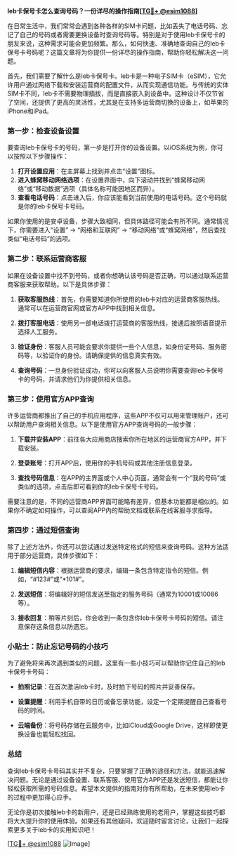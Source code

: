 **leb卡保号卡怎么查询号码？一份详尽的操作指南[[TG💪+ @esim1088](https://t.me/s/esim1088)]**

在日常生活中，我们常常会遇到各种各样的SIM卡问题，比如丢失了电话号码、忘记了自己的号码或者需要更换设备时查询号码等。特别是对于使用leb卡保号卡的朋友来说，这种需求可能会更加频繁。那么，如何快速、准确地查询自己的leb卡保号卡号码呢？这篇文章将为你提供一份详尽的操作指南，帮助你轻松解决这一问题。

首先，我们需要了解什么是leb卡保号卡。leb卡是一种电子SIM卡（eSIM），它允许用户通过网络下载和安装运营商的配置文件，从而实现通信功能。与传统的实体SIM卡不同，leb卡不需要物理插拔，而是直接嵌入到设备中。这种设计不仅节省了空间，还提供了更高的灵活性，尤其是在支持多运营商切换的设备上，如苹果的iPhone和iPad。

### 第一步：检查设备设置

要查询leb卡保号卡的号码，第一步是打开你的设备设置。以iOS系统为例，你可以按照以下步骤操作：

1. **打开设置应用**：在主屏幕上找到并点击“设置”图标。
2. **进入蜂窝移动网络选项**：在设置界面中，向下滚动并找到“蜂窝移动网络”或“移动数据”选项（具体名称可能因地区而异）。
3. **查看电话号码**：点击进入后，你应该能看到当前使用的电话号码。这个号码就是你的leb卡保号卡号码。

如果你使用的是安卓设备，步骤大致相同，但具体路径可能会有所不同。通常情况下，你需要进入“设置” -> “网络和互联网” -> “移动网络”或“蜂窝网络”，然后查找类似“电话号码”的选项。

### 第二步：联系运营商客服

如果在设备设置中找不到号码，或者你想确认该号码是否正确，可以通过联系运营商客服来获取帮助。以下是具体步骤：

1. **获取客服热线**：首先，你需要知道你所使用的leb卡对应的运营商客服热线。通常可以在运营商官网或官方APP中找到相关信息。
   
2. **拨打客服电话**：使用另一部电话拨打运营商的客服热线，接通后按照语音提示选择人工服务。

3. **验证身份**：客服人员可能会要求你提供一些个人信息，如身份证号码、服务密码等，以验证你的身份。请确保提供的信息真实有效。

4. **查询号码**：一旦身份验证成功，你可以向客服人员说明你需要查询leb卡保号卡的号码，并请求他们为你提供相关信息。

### 第三步：使用官方APP查询

许多运营商都推出了自己的手机应用程序，这些APP不仅可以用来管理账户，还可以帮助用户查询相关信息。以下是使用官方APP查询号码的一般步骤：

1. **下载并安装APP**：前往各大应用商店搜索你所在地区的运营商官方APP，并下载安装。

2. **登录账号**：打开APP后，使用你的手机号码或其他注册信息登录。

3. **查找号码信息**：在APP的主界面或个人中心页面，通常会有一个“我的号码”或类似的选项，点击后即可看到你的leb卡保号卡号码。

需要注意的是，不同的运营商APP界面可能略有差异，但基本功能都是相似的。如果你不确定如何操作，可以查阅APP内的帮助文档或联系在线客服寻求指导。

### 第四步：通过短信查询

除了上述方法外，你还可以尝试通过发送特定格式的短信来查询号码。这种方法适用于部分运营商，具体步骤如下：

1. **编辑短信内容**：根据运营商的要求，编辑一条包含特定指令的短信。例如，“#123#”或“*101#”。

2. **发送短信**：将编辑好的短信发送至指定的服务号码（通常为10001或10086等）。

3. **接收回复**：稍等片刻后，你会收到一条包含你leb卡保号卡号码的短信。请注意保存这条信息以防遗忘。

### 小贴士：防止忘记号码的小技巧

为了避免将来再次遇到类似的问题，这里有一些小技巧可以帮助你记住自己的leb卡保号卡号码：

- **拍照记录**：在首次激活leb卡时，及时拍下号码的照片并妥善保存。
  
- **设置提醒**：利用手机自带的日历或备忘录功能，设定一个定期提醒自己查看号码的时间。

- **云端备份**：将号码存储在云服务中，比如iCloud或Google Drive，这样即使更换设备也能轻松找回。

### 总结

查询leb卡保号卡号码其实并不复杂，只要掌握了正确的途径和方法，就能迅速解决问题。无论是通过设备设置、联系客服、使用官方APP还是发送短信，都能让你轻松获取所需的号码信息。希望本文提供的指南对你有所帮助，在未来使用leb卡的过程中更加得心应手。

无论你是初次接触leb卡的新用户，还是已经熟练使用的老用户，掌握这些技巧都将大大提升你的使用体验。如果还有其他疑问，欢迎随时留言讨论，让我们一起探索更多关于leb卡的实用知识吧！

[[TG💪+ @esim1088](https://t.me/s/esim1088) ![Image](https://i.postimg.cc/4NQfJmqS/Snipaste-2025-05-13-00-14-12.png)]